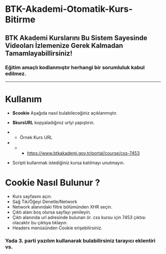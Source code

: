 # BTK-Akademi-Otomatik-Kurs-Bitirme

## BTK Akademi Kurslarını Bu Sistem Sayesinde Videoları İzlemenize Gerek Kalmadan Tamamlayabillirsiniz!

### Eğitim amaçlı kodlanmıştır herhangi bir sorumluluk kabul edilmez.

-------

# Kullanım
- **$cookie** Aşağıda nasıl bulabileceğiniz açıklanmıştır.
- **$kursURL** kopyaladığınız urlyi yapıştırın.
- - Örnek Kurs URL
- - - https://www.btkakademi.gov.tr/portal/course/css-7453

- Scripti kullanmak istediğiniz kursa katılmayı unutmayın.

# Cookie Nasıl Bulunur ?

- Kurs sayfasını açın.
- Sağ Tık/Öğeyi Denetle/Network
- Network alanındaki filtre bölümünden XHR seçin.
- Çıktı alanı boş olursa sayfayı yenileyin.
- Çıktı alanında url adresinde bulunan ör. css kursu için 7453 çıktısı olacaktır bu çıktıya tıklayın.
- Headers menüsünden Cookie erişebilirsiniz.

### Yada 3. parti yazılım kullanarak bulabilirsiniz tarayıcı eklentiri vs.

